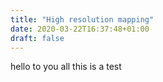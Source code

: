 ```yaml
---
title: "High resolution mapping"
date: 2020-03-22T16:37:48+01:00
draft: false
---
```

hello to you all this is a test
